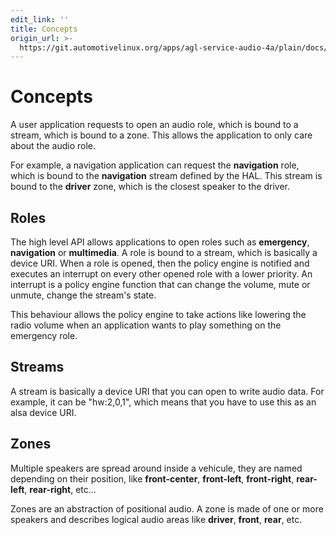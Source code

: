 ```yaml
---
edit_link: ''
title: Concepts
origin_url: >-
  https://git.automotivelinux.org/apps/agl-service-audio-4a/plain/docs/4a-framework/concepts.md?h=guppy
---
```


<!-- WARNING: This file is generated by fetch_docs.js using /home/boron/Documents/AGL/docs-webtemplate/site/_data/tocs/apis_services/guppy/agl-service-audio-4a-developer-guides-api-services-book.yml -->

# Concepts

A user application requests to open an audio role, which is bound to a stream,
which is bound to a zone. This allows the application to only care about the
audio role.

For example, a navigation application can request the **navigation** role, which
is bound to the **navigation** stream defined by the HAL. This stream is bound
to the **driver** zone, which is the closest speaker to the driver.

## Roles

The high level API allows applications to open roles such as **emergency**,
**navigation** or **multimedia**. A role is bound to a stream, which is
basically a device URI. When a role is opened, then the policy engine is
notified and executes an interrupt on every other opened role with a lower
priority. An interrupt is a policy engine function that can change the volume,
mute or unmute, change the stream's state.

This behaviour allows the policy engine to take actions like lowering the radio
volume when an application wants to play something on the emergency role.

## Streams

A stream is basically a device URI that you can open to write audio data. For
example, it can be "hw:2,0,1", which means that you have to use this as an alsa
device URI.

## Zones

Multiple speakers are spread around inside a vehicule, they are named depending
on their position, like **front-center**, **front-left**, **front-right**,
**rear-left**, **rear-right**, etc...

Zones are an abstraction of positional audio. A zone is made of one or more
speakers and describes logical audio areas like **driver**, **front**, **rear**,
etc.
